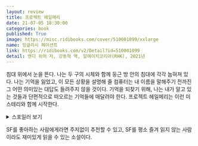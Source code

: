 ```yaml
---
layout: review
title: 프로젝트 헤일메리
date: 21-07-05 18:30:00
categories: book
published: True
image: https://misc.ridibooks.com/cover/510001099/xxlarge
name: 잉글리시 페이션트
link: https://ridibooks.com/v2/Detail?id=510001099
detail: 앤디 위어 저, 강동혁 역, 알에이치코리아(RHK), 2021년
---
```


침대 위에서 눈을 뜬다. 나는 두 구의 시체와 함께 둥근 방 안의 침대에 각각 눕혀져 있다. 나는 기억을 잃었고, 이 모든 상황을 설명해 줄 컴퓨터는 내 이름을 말해주기 전까진 그 어떤 의미있는 대답도 들려주지 않을 것이다. 기억을 되찾기 위해, 나는 내가 알고 있는 것들과 단편적으로 떠오르는 기억들에 매달려야 한다. 프로젝트 헤일메리는 이런 미스테리와 함께 시작한다.

<details>
<summary>
스포일러 보기
</summary>
태양의 에너지를 흡수하고 번식하는 미생물, 아스트로파지. 아스트로파지에 감염된 태양은 급격하게 그 에너지를 잃어간다. 40년 내로 지구에 대멸종이 닥칠 것이 확실시되는 상황. 관측 가능한 모든 항성들이 아스트로파지에 감염되어 빛을 잃어가는 가운데 유일하게 빛을 잃지 않은 항성 타우세티. 이 항성이 아스트로파지에 감염되지 않은 이유가 바로 지구를 구할 열쇠라는 확신으로, 지구는 자살 임무를 받은 탐사대를 보낸다. 초등학교 과학 교사인 라일랜드 그레이스는 40에리드A에서 온 외계인 엔지니어 로키와 만난다. 그와 마찬가지로 마지막 생존자인 로키와 함께, 그는 지구와 40에리드를 구하기 위한 방법을 찾아낸다.

아주 단순한 가정 하나를 더해 존재한 적 없는 세상을 상상하는 것이 좋은 하드SF의 덕목이라고 한다면, 이 책은 아주 훌륭한 예시가 될 것이다. 하나의 가정, 그리고 그로 인해 파생되는 수많은 현상들. 그리고 그런 현상들 사이로 독자를 이끌며 책을 손에서 놓을 수 없게 만드는 이야기 진행. 초반부의 과학적 실험을 통한 기억 되찾기, 중반부의 아스트로파지에 대한 연구와 프로젝트 헤일메리의 진행, 그리고 후반부에서의 타우메바를 둘러싼 활극까지. 어느 한 부분도 늘어지는 것 없이 흥미로운데다가, 각각의 부분이 다른 재미를 준다는 것도 이 책이 가진 독특한 장점이다. 미스테리, 재난 SF, 모험 활극까지. 서로 다른 장르의 이야기들이 매끄럽게 이어져 하나의 이야기를 완성한다.
</details>

SF를 좋아하는 사람에게라면 주저없이 추천할 수 있고, SF를 평소 즐겨 읽지 않는 사람이라도 재미있게 읽을 수 있는 소설이다.
